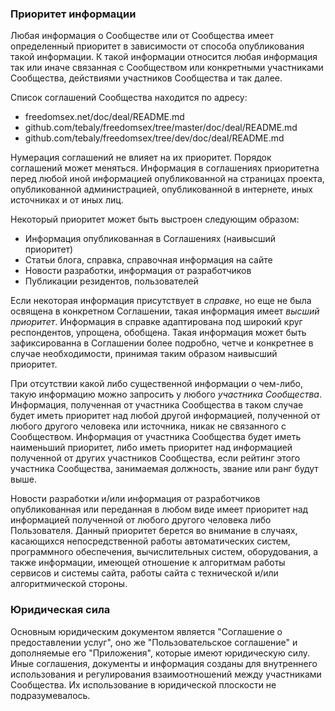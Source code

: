 ### Приоритет информации

Любая информация о Сообществе или от Сообщества имеет определенный приоритет в зависимости от способа опубликования такой информации. К такой информации относится любая информация так или иначе связанная с Сообществом или конкретными участниками Сообщества, действиями участников Сообщества и так далее.

Список соглашений Сообщества находится по адресу:
- freedomsex.net/doc/deal/README.md 
- github.com/tebaly/freedomsex/tree/master/doc/deal/README.md
- github.com/tebaly/freedomsex/tree/dev/doc/deal/README.md

Нумерация соглашений не влияет на их приоритет. Порядок соглашений может меняться. Информация в соглашениях приоритетна перед любой иной информацией опубликованной на страницах проекта, опубликованной администрацией, опубликованной в интернете, иных источниках и от иных лиц.

Некоторый приоритет может быть выстроен следующим образом:
- Информация опубликованная в Соглашениях (наивысший приоритет)
- Статьи блога, справка, справочная информация на сайте
- Новости разработки, информация от разработчиков
- Публикации резидентов, пользователей

Если некоторая информация присутствует в _справке_, но еще не была освящена в конкретном Соглашении, такая информация имеет _высший приоритет_. Информация в справке адаптирована под широкий круг респондентов, упрощена, обобщена. Такая информация может быть зафиксированна в Соглашении более подробно, четче и конкретнее в случае необходимости, принимая таким образом наивысший приоритет.

При отсутствии какой либо существенной информации о чем-либо, такую информацию можно запросить у любого _участника Сообщества_. Информация, полученная от участника Сообщества в таком случае будет иметь приоритет над любой другой информацией, полученной от любого другого человека или источника, никак не связанного с Сообществом. Информация от участника Сообщества будет иметь наименьший приоритет, либо иметь приоритет над информацией полученной от других участников Сообщества, если рейтинг этого участника Сообщества, занимаемая должность, звание или ранг будут выше.

Новости разработки и/или информация от разработчиков опубликованная или переданная в любом виде имеет приоритет над информацией полученной от любого другого человека либо Пользователя. Данный приоритет берется во внимание в случаях, касающихся непосредственной работы автоматических систем, программного обеспечения, вычислительных систем, оборудования, а также информации, имеющей отношение к алгоритмам работы сервисов и системы сайта, работы сайта с технической и/или алгоритмической стороны.

### Юридическая сила
Основным юридическим документом является "Соглашение о предоставлении услуг", оно же "Пользовательское соглашение" и дополняемые его "Приложения", которые имеют юридическую силу. Иные соглашения, документы и информация созданы для внутреннего использования и регулирования взаимоотношений между участниками Сообщества. Их использование в юридической плоскости не подразумевалось.

